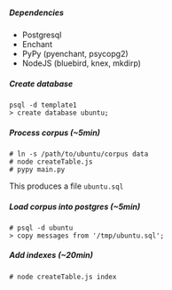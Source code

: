 ##### Dependencies
* Postgresql
* Enchant
* PyPy (pyenchant, psycopg2)
* NodeJS (bluebird, knex, mkdirp)

##### Create database
```
psql -d template1
> create database ubuntu;
```

##### Process corpus (~5min)
```
# ln -s /path/to/ubuntu/corpus data
# node createTable.js
# pypy main.py
```
This produces a file `ubuntu.sql`

##### Load corpus into postgres (~5min)
```
# psql -d ubuntu
> copy messages from '/tmp/ubuntu.sql';
```

##### Add indexes (~20min)
```
# node createTable.js index
```
